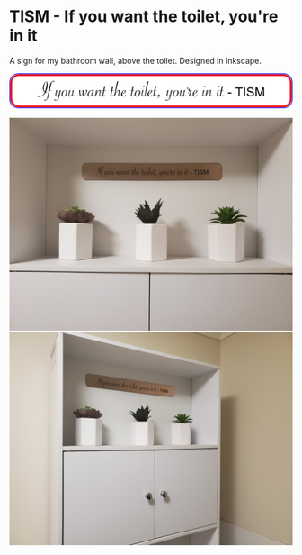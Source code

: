 # TISM - If you want the toilet, you're in it

A sign for my bathroom wall, above the toilet. Designed in Inkscape.

![SVG design](./TISM%20-%20If%20you%20want%20the%20toilet,%20you're%20in%20it.svg)

![Photo 1](./photo-1.jpg) ![Photo 2](./photo-2.jpg)
